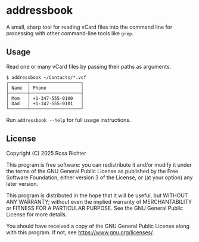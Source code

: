 # addressbook

A small, sharp tool for reading vCard files into the command line for
processing with other command-line tools like `grep`.

## Usage

Read one or many vCard files by passing their paths as arguments.

```console
$ addressbook ~/Contacts/*.vcf
┌───────┬───────────────────┐
│ Name  │ Phone             │
├───────┼───────────────────┤
│ Mom   │ +1-347-555-0100   │
│ Dad   │ +1-347-555-0101   │
└───────┴───────────────────┘
```

Run `addressbook --help` for full usage instructions.

## License

Copyright (C) 2025 Rosa Richter

This program is free software: you can redistribute it and/or modify
it under the terms of the GNU General Public License as published by
the Free Software Foundation, either version 3 of the License, or
(at your option) any later version.

This program is distributed in the hope that it will be useful,
but WITHOUT ANY WARRANTY; without even the implied warranty of
MERCHANTABILITY or FITNESS FOR A PARTICULAR PURPOSE.  See the
GNU General Public License for more details.

You should have received a copy of the GNU General Public License
along with this program.  If not, see <https://www.gnu.org/licenses/>.
